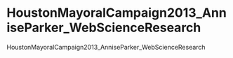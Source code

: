 HoustonMayoralCampaign2013_AnniseParker_WebScienceResearch
==========================================================

HoustonMayoralCampaign2013_AnniseParker_WebScienceResearch
